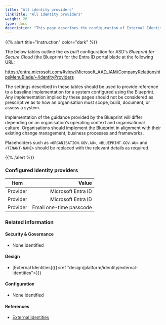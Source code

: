```yaml
---
title: "All identity providers"
linkTitle: "All identity providers"
weight: 20
type: docs
description: "This page describes the configuration of External Identities within Microsoft Entra ID associated with systems built according to the guidance provided by ASD's Blueprint for Secure Cloud."
---
```


{{% alert title="Instruction" color="dark" %}}
 
The below tables outline the *as built* configuration for ASD's *Blueprint for Secure Cloud* (the Blueprint) for the Entra ID portal blade at the following URL: 

https://entra.microsoft.com/#view/Microsoft_AAD_IAM/CompanyRelationshipsMenuBlade/~/IdentityProviders
 
The settings described in these tables should be used to provide reference to a baseline implementation for a system configured using the Blueprint. Any implementation implied by these pages should not be considered as prescriptive as to how an organisation must scope, build, document, or assess a system.

Implementation of the guidance provided by the Blueprint will differ depending on an organisation’s operating context and organisational culture. Organisations should implement the Blueprint in alignment with their existing change management, business processes and frameworks.

Placeholders such as `<ORGANISATION.GOV.AU>`, `<BLUEPRINT.GOV.AU>` and `<TENANT-NAME>` should be replaced with the relevant details as required.

{{% /alert %}}

### Configured identity providers

| Item     |                   Value |
| -------- | ----------------------: |
| Provider |      Microsoft Entra ID |
| Provider |      Microsoft Entra ID |
| Provider | Email one-time passcode |

### Related information

#### Security & Governance

* None identified
  
#### Design

* [External Identities]({{<ref "design/platform/identity/external-identities">}})
  
#### Configuration

* None identified

#### References

* [External Identities](https://learn.microsoft.com/entra/external-id/index-b2b)